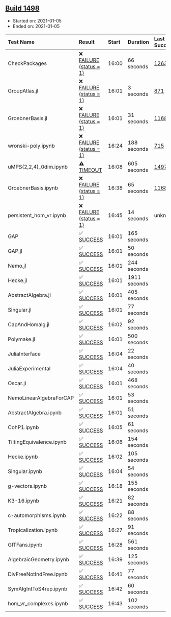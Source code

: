 ## [Build 1498](https://oscarci.mathematik.uni-kl.de/job/oscar-stable/1498/)

* Started on: 2021-01-05
* Ended on: 2021-01-05

| Test Name    | Result | Start | Duration | Last Success | First Failure |
|:-------------|:-------|:------|:---------|:-------------|:--------------|
| CheckPackages | ❌ [FAILURE (status = 1)](https://oscarci.mathematik.uni-kl.de/job/oscar-stable/1498/artifact/logs/build-1498/CheckPackages.log) | 16:00 | 66 seconds | [1263](https://oscarci.mathematik.uni-kl.de/job/oscar-stable/1263/) | [1264](https://oscarci.mathematik.uni-kl.de/job/oscar-stable/1264/) |
| GroupAtlas.jl | ❌ [FAILURE (status = 1)](https://oscarci.mathematik.uni-kl.de/job/oscar-stable/1498/artifact/logs/build-1498/GroupAtlas.jl.log) | 16:01 | 3 seconds | [871](https://oscarci.mathematik.uni-kl.de/job/oscar-stable/871/) | [872](https://oscarci.mathematik.uni-kl.de/job/oscar-stable/872/) |
| GroebnerBasis.jl | ❌ [FAILURE (status = 1)](https://oscarci.mathematik.uni-kl.de/job/oscar-stable/1498/artifact/logs/build-1498/GroebnerBasis.jl.log) | 16:01 | 31 seconds | [1168](https://oscarci.mathematik.uni-kl.de/job/oscar-stable/1168/) | [1169](https://oscarci.mathematik.uni-kl.de/job/oscar-stable/1169/) |
| wronski-poly.ipynb | ❌ [FAILURE (status = 1)](https://oscarci.mathematik.uni-kl.de/job/oscar-stable/1498/artifact/logs/build-1498/wronski-poly.ipynb.log) | 16:24 | 188 seconds | [715](https://oscarci.mathematik.uni-kl.de/job/oscar-stable/715/) | [716](https://oscarci.mathematik.uni-kl.de/job/oscar-stable/716/) |
| uMPS(2,2,4)_0dim.ipynb | ⚠ [TIMEOUT](https://oscarci.mathematik.uni-kl.de/job/oscar-stable/1498/artifact/logs/build-1498/uMPS-2-2-4-_0dim.ipynb.log) | 16:08 | 605 seconds | [1497](https://oscarci.mathematik.uni-kl.de/job/oscar-stable/1497/) | [1498](https://oscarci.mathematik.uni-kl.de/job/oscar-stable/1498/) |
| GroebnerBasis.ipynb | ❌ [FAILURE (status = 1)](https://oscarci.mathematik.uni-kl.de/job/oscar-stable/1498/artifact/logs/build-1498/GroebnerBasis.ipynb.log) | 16:38 | 65 seconds | [1168](https://oscarci.mathematik.uni-kl.de/job/oscar-stable/1168/) | [1169](https://oscarci.mathematik.uni-kl.de/job/oscar-stable/1169/) |
| persistent_hom_vr.ipynb | ❌ [FAILURE (status = 1)](https://oscarci.mathematik.uni-kl.de/job/oscar-stable/1498/artifact/logs/build-1498/persistent_hom_vr.ipynb.log) | 16:45 | 14 seconds | unknown | unknown |
| GAP | ✅ [SUCCESS](https://oscarci.mathematik.uni-kl.de/job/oscar-stable/1498/artifact/logs/build-1498/GAP.log) | 16:01 | 165 seconds |  |  |
| GAP.jl | ✅ [SUCCESS](https://oscarci.mathematik.uni-kl.de/job/oscar-stable/1498/artifact/logs/build-1498/GAP.jl.log) | 16:01 | 50 seconds |  |  |
| Nemo.jl | ✅ [SUCCESS](https://oscarci.mathematik.uni-kl.de/job/oscar-stable/1498/artifact/logs/build-1498/Nemo.jl.log) | 16:01 | 244 seconds |  |  |
| Hecke.jl | ✅ [SUCCESS](https://oscarci.mathematik.uni-kl.de/job/oscar-stable/1498/artifact/logs/build-1498/Hecke.jl.log) | 16:01 | 1911 seconds |  |  |
| AbstractAlgebra.jl | ✅ [SUCCESS](https://oscarci.mathematik.uni-kl.de/job/oscar-stable/1498/artifact/logs/build-1498/AbstractAlgebra.jl.log) | 16:01 | 405 seconds |  |  |
| Singular.jl | ✅ [SUCCESS](https://oscarci.mathematik.uni-kl.de/job/oscar-stable/1498/artifact/logs/build-1498/Singular.jl.log) | 16:01 | 77 seconds |  |  |
| CapAndHomalg.jl | ✅ [SUCCESS](https://oscarci.mathematik.uni-kl.de/job/oscar-stable/1498/artifact/logs/build-1498/CapAndHomalg.jl.log) | 16:02 | 92 seconds |  |  |
| Polymake.jl | ✅ [SUCCESS](https://oscarci.mathematik.uni-kl.de/job/oscar-stable/1498/artifact/logs/build-1498/Polymake.jl.log) | 16:01 | 500 seconds |  |  |
| JuliaInterface | ✅ [SUCCESS](https://oscarci.mathematik.uni-kl.de/job/oscar-stable/1498/artifact/logs/build-1498/JuliaInterface.log) | 16:04 | 22 seconds |  |  |
| JuliaExperimental | ✅ [SUCCESS](https://oscarci.mathematik.uni-kl.de/job/oscar-stable/1498/artifact/logs/build-1498/JuliaExperimental.log) | 16:04 | 40 seconds |  |  |
| Oscar.jl | ✅ [SUCCESS](https://oscarci.mathematik.uni-kl.de/job/oscar-stable/1498/artifact/logs/build-1498/Oscar.jl.log) | 16:01 | 468 seconds |  |  |
| NemoLinearAlgebraForCAP | ✅ [SUCCESS](https://oscarci.mathematik.uni-kl.de/job/oscar-stable/1498/artifact/logs/build-1498/NemoLinearAlgebraForCAP.log) | 16:01 | 53 seconds |  |  |
| AbstractAlgebra.ipynb | ✅ [SUCCESS](https://oscarci.mathematik.uni-kl.de/job/oscar-stable/1498/artifact/logs/build-1498/AbstractAlgebra.ipynb.log) | 16:01 | 51 seconds |  |  |
| CohP1.ipynb | ✅ [SUCCESS](https://oscarci.mathematik.uni-kl.de/job/oscar-stable/1498/artifact/logs/build-1498/CohP1.ipynb.log) | 16:05 | 61 seconds |  |  |
| TiltingEquivalence.ipynb | ✅ [SUCCESS](https://oscarci.mathematik.uni-kl.de/job/oscar-stable/1498/artifact/logs/build-1498/TiltingEquivalence.ipynb.log) | 16:06 | 154 seconds |  |  |
| Hecke.ipynb | ✅ [SUCCESS](https://oscarci.mathematik.uni-kl.de/job/oscar-stable/1498/artifact/logs/build-1498/Hecke.ipynb.log) | 16:02 | 105 seconds |  |  |
| Singular.ipynb | ✅ [SUCCESS](https://oscarci.mathematik.uni-kl.de/job/oscar-stable/1498/artifact/logs/build-1498/Singular.ipynb.log) | 16:04 | 54 seconds |  |  |
| g-vectors.ipynb | ✅ [SUCCESS](https://oscarci.mathematik.uni-kl.de/job/oscar-stable/1498/artifact/logs/build-1498/g-vectors.ipynb.log) | 16:18 | 155 seconds |  |  |
| K3-16.ipynb | ✅ [SUCCESS](https://oscarci.mathematik.uni-kl.de/job/oscar-stable/1498/artifact/logs/build-1498/K3-16.ipynb.log) | 16:21 | 82 seconds |  |  |
| c-automorphisms.ipynb | ✅ [SUCCESS](https://oscarci.mathematik.uni-kl.de/job/oscar-stable/1498/artifact/logs/build-1498/c-automorphisms.ipynb.log) | 16:22 | 88 seconds |  |  |
| Tropicalization.ipynb | ✅ [SUCCESS](https://oscarci.mathematik.uni-kl.de/job/oscar-stable/1498/artifact/logs/build-1498/Tropicalization.ipynb.log) | 16:27 | 91 seconds |  |  |
| GITFans.ipynb | ✅ [SUCCESS](https://oscarci.mathematik.uni-kl.de/job/oscar-stable/1498/artifact/logs/build-1498/GITFans.ipynb.log) | 16:28 | 561 seconds |  |  |
| AlgebraicGeometry.ipynb | ✅ [SUCCESS](https://oscarci.mathematik.uni-kl.de/job/oscar-stable/1498/artifact/logs/build-1498/AlgebraicGeometry.ipynb.log) | 16:39 | 125 seconds |  |  |
| DivFreeNotIndFree.ipynb | ✅ [SUCCESS](https://oscarci.mathematik.uni-kl.de/job/oscar-stable/1498/artifact/logs/build-1498/DivFreeNotIndFree.ipynb.log) | 16:41 | 77 seconds |  |  |
| SymAlgIntToS4rep.ipynb | ✅ [SUCCESS](https://oscarci.mathematik.uni-kl.de/job/oscar-stable/1498/artifact/logs/build-1498/SymAlgIntToS4rep.ipynb.log) | 16:42 | 60 seconds |  |  |
| hom_vr_complexes.ipynb | ✅ [SUCCESS](https://oscarci.mathematik.uni-kl.de/job/oscar-stable/1498/artifact/logs/build-1498/hom_vr_complexes.ipynb.log) | 16:43 | 102 seconds |  |  |
